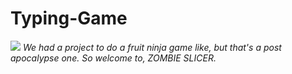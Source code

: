 # Typing-Game
![](https://media.tenor.com/a-cRa39SX2YAAAAi/zombie-stiker.gif)
*We had a project to do a fruit ninja game like, but that's a post apocalypse one. So welcome to, ZOMBIE SLICER.*
